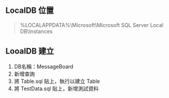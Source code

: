 ﻿## LocalDB 位置 
>%LOCALAPPDATA%\Microsoft\Microsoft SQL Server Local DB\Instances

## LooalDB 建立
1. DB名稱：MessageBoard
2. 新增查詢
3. 將 Table.sql 貼上，執行以建立 Table
4. 將 TestData.sql 貼上，新增測試資料